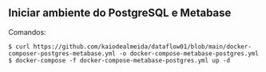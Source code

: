 ## Iniciar ambiente do PostgreSQL e Metabase    

Comandos:
```
$ curl https://github.com/kaiodealmeida/dataflow01/blob/main/docker-composer-postgres-metabase.yml -o docker-compose-metabase-postgres.yml
$ docker-compose -f docker-compose-metabase-postgres.yml up -d
```
